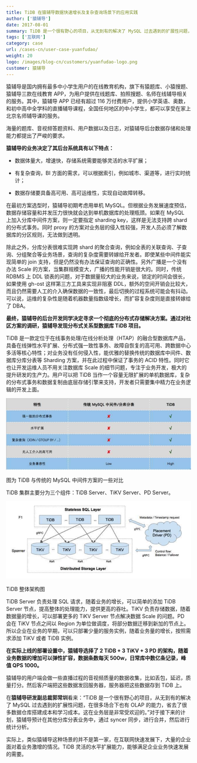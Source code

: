 ```yaml
---
title: TiDB 在猿辅导数据快速增长及复杂查询场景下的应用实践
author: ['猿辅导']
date: 2017-08-01
summary: TiDB 是一个很有野心的项目，从无到有的解决了 MySQL 过去遇到的扩展性问题，在很多场合下也有 OLAP 的能力，省去了很多数据仓库搭建成本和学习成本。
tags: ['互联网']
category: case
url: /cases-cn/user-case-yuanfudao/
weight: 20
logo: /images/blog-cn/customers/yuanfudao-logo.png
customer: 猿辅导
---
```




猿辅导是国内拥有最多中小学生用户的在线教育机构，旗下有猿题库、小猿搜题、猿辅导三款在线教育 APP，为用户提供在线题库、拍照搜题、名师在线辅导相关的服务。其中，猿辅导 APP 已经有超过 116 万付费用户，提供小学英语、奥数，和初中高中全学科的直播辅导课程，全国任何地区的中小学生，都可以享受在家上北京名师辅导课的服务。

海量的题库、音视频答题资料、用户数据以及日志，对猿辅导后台数据存储和处理能力都提出了严峻的要求。

**猿辅导的业务决定了其后台系统具有以下特点：**

*   数据体量大，增速快，存储系统需要能够灵活的水平扩展；

*   有复杂查询，BI 方面的需求，可以根据索引，例如城市、渠道等，进行实时统计；

*   数据存储要具备高可用、高可运维性，实现自动故障转移。

在最初方案选型时，猿辅导初期考虑用单机 MySQL。但根据业务发展速度预估，数据存储容量和并发压力很快就会达到单机数据库的处理瓶颈。如果在 MySQL 上加入分库中间件方案，则一定要指定 sharding key，这样是无法支持跨 shard 的分布式事务。同时 proxy 的方案对业务层的侵入性较强，开发人员必须了解数据库的分区规则，无法做到透明。

除此之外，分库分表很难实现跨 shard 的聚合查询，例如全表的关联查询、子查询、分组聚合等业务场景，查询的复杂度需要转嫁给开发者。即使某些中间件能实现简单的 join 支持，但是仍然没有办法保证查询的正确性。另外广播是一个没有办法 Scale 的方案，当集群规模变大，广播的性能开销是很大的。同时，传统 RDBMS 上 DDL 锁表的问题，对于数据量较大的业务来说，锁定的时间会很长，如果使用 gh-ost 这样第三方工具来实现非阻塞 DDL，额外的空间开销会比较大，而且仍然需要人工的介入确保数据的一致性，最后切换的过程系统可能会有抖动。可以说，运维的复杂性是随着机器数量指数级增长，而扩容复杂度则是直接转嫁给了 DBA。

**最终，猿辅导的后台开发同学决定寻求一个彻底的分布式存储解决方案。通过对社区方案的调研，猿辅导发现分布式关系型数据库 TiDB 项目。**

TiDB 是一款定位于在线事务处理/在线分析处理（HTAP）的融合型数据库产品，具备在线弹性水平扩展、分布式强一致性事务、故障自恢复的高可用、跨数据中心多活等核心特性；对业务没有任何侵入性，能优雅的替换传统的数据库中间件、数据库分库分表等 Sharding 方案，并在此过程中保证了事务的 ACID 特性。同时它也让开发运维人员不用关注数据库 Scale 的细节问题，专注于业务开发，极大的提升研发的生产力。用户可以把 TiDB 当作一个容量无限扩展的单机数据库，复杂的分布式事务和数据复制由底层存储引擎来支持，开发者只需要集中精力在业务逻辑的开发上面。


![](media/user-case-yuanfudao/1.jpeg)

<div class="caption-center">图为 TiDB 与传统的 MySQL 中间件方案的一些对比</div>

TiDB 集群主要分为三个组件：TiDB Server、TiKV Server、PD Server。

![](media/user-case-yuanfudao/2.jpeg)

<div class="caption-center">TiDB 整体架构图</div>

TiDB Server 负责处理 SQL 请求，随着业务的增长，可以简单的添加 TiDB Server 节点，提高整体的处理能力，提供更高的吞吐。TiKV 负责存储数据，随着数据量的增长，可以部署更多的 TiKV Server 节点解决数据 Scale 的问题。PD 会在 TiKV 节点之间以 Region 为单位做调度，将部分数据迁移到新加的节点上。所以企业在业务的早期，可以只部署少量的服务实例，随着业务量的增长，按照需求添加 TiKV 或者 TiDB 实例。

**在实际上线的部署设置中，猿辅导选择了 2 TiDB + 3 TiKV + 3 PD 的架构，随着业务数据的增加可以弹性扩容，数据条数每天 500w，日常库中数亿条记录，峰值 QPS 1000。**

猿辅导的用户端会做一些直播过程的音视频质量的数据收集，比如丢包，延迟，质量打分。然后客户端把这些数据发回服务器，服务器把这些数据存到 TiDB 上。

在**猿辅导研发副总裁郭常圳**看来：“TiDB 是一个很有野心的项目，从无到有的解决了 MySQL 过去遇到的扩展性问题，在很多场合下也有 OLAP 的能力，省去了很多数据仓库搭建成本和学习成本。这在业务层是非常受欢迎的。”对于接下来的计划，猿辅导预计在其他分库分表业务中，通过 syncer 同步，进行合并，然后进行统计分析。

实际上，类似猿辅导这种场景的并不是第一家，在互联网快速发展下，大量的企业面对着业务激增的情况。TiDB 灵活的水平扩展能力，能够满足企业业务快速发展的需要。
